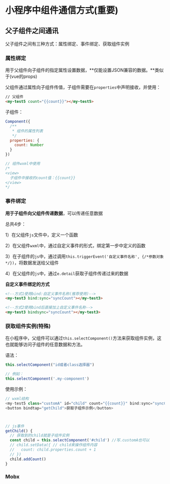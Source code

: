 # 小程序中组件通信方式(重要)



## 父子组件之间通讯

父子组件之间有三种方式：属性绑定、事件绑定、获取组件实例



### 属性绑定

用于父组件向子组件的指定属性设置数据，**仅能设置JSON兼容的数据。**类似于(vue的props)

父组件通过属性向子组件传值，子组件需要在`properties`中声明接收，并使用：

```html
// 父组件
<my-test5 count="{{count}}"></my-test5>
```

子组件：

```js
Component({
  /**
   * 组件的属性列表
   */
  properties: {
    count: Number
  }
})

// 组件wxml中使用
/*
<view>
  子组件中接收的count值：{{count}}
</view>
*/
```







### 事件绑定

**用于子组件向父组件传递数据**，可以传递任意数据

总共4步：

1）在父组件`js`文件中，定义一个函数

2）在父组件`wxml`中，通过自定义事件的形式，绑定第一步中定义的函数

3）在子组件的`js`中，通过调用`this.triggerEvent('自定义事件名称', {/*参数对象*/})`，将数据发送给父组件

4）在父组件的`js`中，通过`e.detail`获取子组件传递过来的数据



**自定义事件绑定的方式**

```html
<!--方式1使用bind:自定义事件名称(推荐使用)-->
<my-test3 bind:sync="syncCount"></my-test3>

<!--方式2使用bind后直接加上自定义事件名称-->
<my-test3 bindsync="syncCount"></my-test3>
```







### 获取组件实例(特殊)

在小程序中，父组件可以通过`this.selectComponent()`方法来获取组件实例，这也就能够访问子组件的任意数据和方法。



语法：

```js
this.selectComponent("id或者class选择器")

// 例如：
this.selectComponent('.my-component')
```



使用示例：

```js
// wxml结构
<my-test5 class="customA" id="child" count="{{count}}" bind:sync="syncCount"></my-test5>
<button bindtap="getChild">获取子组件示例</button>



// js事件
getChild() {
  // 获取到的child就是子组件实例
  const child = this.selectComponent('#child') //写.customA也可以
  // child.setData({ // child来操作组件内容
  //   count: child.properties.count + 1
  // })
  child.addCount()
}
```

### Mobx

